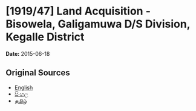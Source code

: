 # [1919/47] Land Acquisition - Bisowela, Galigamuwa D/S Division, Kegalle District

**Date:** 2015-06-18

## Original Sources

- [English](https://documents.gov.lk/view/extra-gazettes/2015/6/1919-47_E.pdf)
- [සිංහල](https://documents.gov.lk/view/extra-gazettes/2015/6/1919-47_S.pdf)
- [தமிழ்](https://documents.gov.lk/view/extra-gazettes/2015/6/1919-47_T.pdf)
